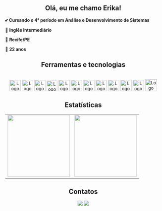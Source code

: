 <link rel="stylesheet" href="https://cdn.jsdelivr.net/gh/devicons/devicon@v2.15.1/devicon.min.css">

<div align='center'>

<h2>Olá, eu me chamo Erika!</h2>
 
<div align='left'>
  <p>💕 <b>Cursando o 4° período em Análise e Desenvolvimento de Sistemas</b></p>
  <p>💬 <b>Inglês intermediário</b></p>
  <p>🚩 <b>Recife/PE</b></p>
  <p>🍰 <b>22 anos</b></p>
</div>

<h2>Ferramentas e tecnologias</h2>

<div style="display: inline_block"><br>

  <img alt="Logo C" height="36" width="36" src="https://cdn.icon-icons.com/icons2/2415/PNG/512/c_original_logo_icon_146611.png"/>
  <img alt="Logo HTML" height="36" width="36" src="https://cdn.jsdelivr.net/gh/devicons/devicon/icons/html5/html5-original.svg"/>
  <img alt="Logo CSS" height="36" width="36" src="https://cdn.jsdelivr.net/gh/devicons/devicon/icons/css3/css3-original.svg"/>
  <img alt="Logo JavaScrit" height="34" width="34" src="https://cdn.icon-icons.com/icons2/2108/PNG/512/javascript_icon_130900.png"/>

  <img alt="Logo PostGRE" height="36" width="36" src="https://cdn.jsdelivr.net/gh/devicons/devicon/icons/postgresql/postgresql-original.svg"/>
  <img alt="Logo MySQL" height="36" width="36" src="https://cdn.icon-icons.com/icons2/1381/PNG/512/mysqlworkbench_93532.png"/>
  <img alt="Logo MongoDB" height="36" width="36" src="https://cdn.jsdelivr.net/gh/devicons/devicon/icons/mongodb/mongodb-original.svg" />
  <img alt="Logo Python" height="36" width="36" src="https://cdn.icon-icons.com/icons2/2107/PNG/512/file_type_python_icon_130221.png"/>

  <img alt="Logo Java" height="36" width="36" src="https://cdn.icon-icons.com/icons2/1381/PNG/512/java_93883.png"/>
  <img alt="Logo Canva" height="36" width="36" src="https://cdn.jsdelivr.net/gh/devicons/devicon/icons/canva/canva-original.svg" />
  <img alt="Logo Figma" height="36" width="36" src="https://cdn.jsdelivr.net/gh/devicons/devicon/icons/figma/figma-original.svg" />
  <img alt="Logo Git" height="38" width="38" src="https://cdn.jsdelivr.net/gh/devicons/devicon/icons/git/git-original.svg" />
            
</div>

<h2>Estatísticas</h2>

<table>
  <tr>
    <td height='200px'><img height='200px' src="https://github-readme-stats.vercel.app/api?username=ErikavbSantos&hide_border=true&show_icons=true&count_private=true&theme=rose"></td>
    <td height='200px'><img height='200px' src="https://github-readme-stats.vercel.app/api/top-langs/?username=ErikavbSantos&hide_border=true&layout=compact&theme=rose"></td>
  </tr>
</table>

<h2>Contatos</h2>

<a href="https://www.linkedin.com/in/erika-santos-84566224a/" target="_blank"><img src="https://img.shields.io/badge/-LinkedIn-%230077B5?style=for-the-badge&logo=linkedin&logoColor=white" target="_blank"></a>
<a href = "mailto:erikavbscontato@gmail.com" target="_blank"><img src="https://img.shields.io/badge/-Gmail-%23333?style=for-the-badge&logo=gmail&logoColor=white" target="_blank"></a>
